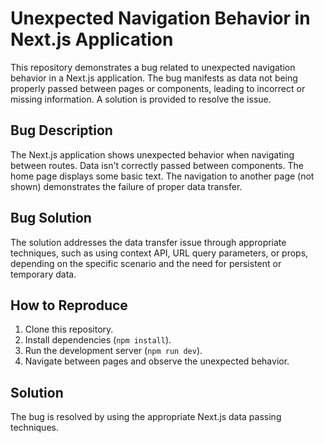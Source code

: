 # Unexpected Navigation Behavior in Next.js Application

This repository demonstrates a bug related to unexpected navigation behavior in a Next.js application.  The bug manifests as data not being properly passed between pages or components, leading to incorrect or missing information.  A solution is provided to resolve the issue.

## Bug Description

The Next.js application shows unexpected behavior when navigating between routes. Data isn't correctly passed between components.  The home page displays some basic text.  The navigation to another page (not shown) demonstrates the failure of proper data transfer.

## Bug Solution

The solution addresses the data transfer issue through appropriate techniques, such as using context API, URL query parameters, or props, depending on the specific scenario and the need for persistent or temporary data.

## How to Reproduce

1. Clone this repository.
2. Install dependencies (`npm install`).
3. Run the development server (`npm run dev`).
4. Navigate between pages and observe the unexpected behavior.

## Solution

The bug is resolved by using the appropriate Next.js data passing techniques.